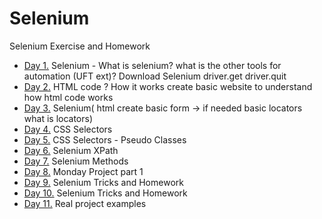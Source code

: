 # Selenium
Selenium Exercise and Homework
* [Day 1.](src/day1) Selenium - What is selenium? what is the other tools for automation (UFT ext)? Download Selenium driver.get driver.quit
* [Day 2.](src/day2/resources) HTML code ? How it works create basic website to understand how html code works
* [Day 3.](src/day3) Selenium( html create basic form -> if needed basic locators what is locators)
* [Day 4.](src/day4) CSS Selectors
* [Day 5.](src/day5) CSS Selectors - Pseudo Classes 
* [Day 6.](src/day6) Selenium XPath
* [Day 7.](src/day7) Selenium Methods
* [Day 8.](src/day8) Monday Project part 1
* [Day 9.](src/day9) Selenium Tricks and Homework
* [Day 10.](src/day10) Selenium Tricks and Homework
* [Day 11.](src/day11) Real project examples



